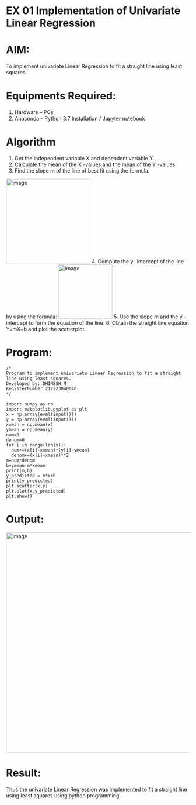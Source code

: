 # EX 01 Implementation of Univariate Linear Regression
# AIM:
To implement univariate Linear Regression to fit a straight line using least squares.

# Equipments Required:
1. Hardware – PCs
2. Anaconda – Python 3.7 Installation / Jupyter notebook

# Algorithm
1. Get the independent variable X and dependent variable Y.
2. Calculate the mean of the X -values and the mean of the Y -values.
3. Find the slope m of the line of best fit using the formula. 
<img width="231" alt="image" src="https://user-images.githubusercontent.com/93026020/192078527-b3b5ee3e-992f-46c4-865b-3b7ce4ac54ad.png">
4. Compute the y -intercept of the line by using the formula:
<img width="148" alt="image" src="https://user-images.githubusercontent.com/93026020/192078545-79d70b90-7e9d-4b85-9f8b-9d7548a4c5a4.png">
5. Use the slope m and the y -intercept to form the equation of the line.
6. Obtain the straight line equation Y=mX+b and plot the scatterplot.

# Program:
```
/*
Program to implement univariate Linear Regression to fit a straight line using least squares.
Developed by: DHINESH M
RegisterNumber:212223040040
*/
```
```
import numpy as np
import matplotlib.pyplot as plt
x = np.array(eval(input()))
y = np.array(eval(input()))
xmean = np.mean(x)
ymean = np.mean(y)
num=0
denom=0
for i in range(len(x)):
  num+=(x[i]-xmean)*(y[i]-ymean)
  denom+=(x[i]-xmean)**2
m=num/denom
b=ymean-m*xmean
print(m,b)
y_predicted = m*x+b
print(y_predicted)
plt.scatter(x,y)
plt.plot(x,y_predicted)
plt.show()
```
# Output:
<img width="602" alt="image" src="https://github.com/user-attachments/assets/38d53352-3b44-4b4b-859e-0ca41a2ce3f0" />


# Result:
Thus the univariate Linear Regression was implemented to fit a straight line using least squares using python programming.
